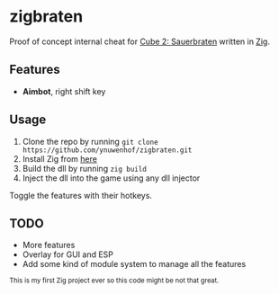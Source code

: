 # zigbraten

Proof of concept internal cheat for [Cube 2: Sauerbraten](http://sauerbraten.org/) written in [Zig](https://ziglang.org/).

## Features

- **Aimbot**, right shift key

## Usage

1. Clone the repo by running `git clone https://github.com/ynuwenhof/zigbraten.git`
2. Install Zig from [here](https://ziglang.org/learn/getting-started/#installing-zig)
3. Build the dll by running `zig build`
4. Inject the dll into the game using any dll injector

Toggle the features with their hotkeys.

## TODO

- More features
- Overlay for GUI and ESP
- Add some kind of module system to manage all the features

<sub>
This is my first Zig project ever so this code might be not that great.
</sub>

